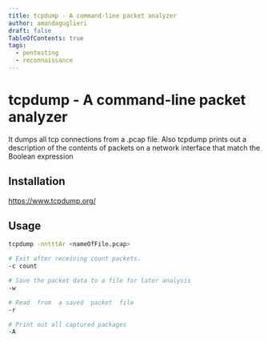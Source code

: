```yaml
---
title: tcpdump - A command-line packet analyzer
author: amandaguglieri
draft: false
TableOfContents: true
tags:
  - pentesting
  - reconnaissance
---
```


# tcpdump - A command-line packet analyzer
 
It dumps  all tcp connections from a .pcap file. Also tcpdump  prints out a description of the contents of packets on a network interface that match the Boolean
       expression


## Installation

https://www.tcpdump.org/

## Usage

```bash
tcpdump -nntttAr <nameOfFile.pcap> 

# Exit after receiving count packets.
-c count

# Save the packet data to a file for later analysis
-w 

# Read  from  a saved  packet  file
-r

# Print out all captured packages
-A


```